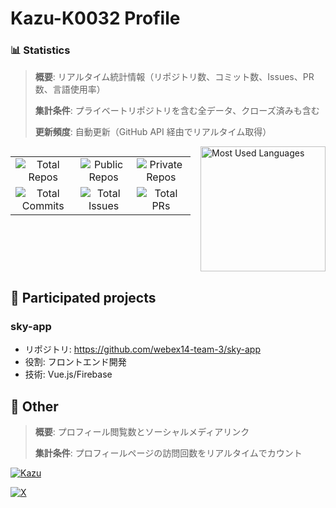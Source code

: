 # Kazu-K0032 Profile

### 📊 Statistics

> **概要**: リアルタイム統計情報（リポジトリ数、コミット数、Issues、PR 数、言語使用率）
>
> **集計条件**: プライベートリポジトリを含む全データ、クローズ済みも含む
>
> **更新頻度**: 自動更新（GitHub API 経由でリアルタイム取得）

<div style="display: flex; column-gap: 16px;">
  <table>
    <tr>
      <td align="center">
        <img src="https://img.shields.io/endpoint?url=https%3A%2F%2Fraw.githubusercontent.com%2FKazu-K0032%2FKazu-K0032%2Fmain%2Fbadge%2Ftotal-repos.json" alt="Total Repos" />
      </td>
      <td align="center">
        <img src="https://img.shields.io/endpoint?url=https%3A%2F%2Fraw.githubusercontent.com%2FKazu-K0032%2FKazu-K0032%2Fmain%2Fbadge%2Fpublic-repos.json" alt="Public Repos" />
      </td>
      <td align="center">
        <img src="https://img.shields.io/endpoint?url=https%3A%2F%2Fraw.githubusercontent.com%2FKazu-K0032%2FKazu-K0032%2Fmain%2Fbadge%2Fprivate-repos.json" alt="Private Repos" />
      </td>
    </tr>
    <tr>
      <td align="center">
        <img src="https://img.shields.io/endpoint?url=https%3A%2F%2Fraw.githubusercontent.com%2FKazu-K0032%2FKazu-K0032%2Fmain%2Fbadge%2Ftotal-commits.json" alt="Total Commits" />
      </td>
      <td align="center">
        <img src="https://img.shields.io/endpoint?url=https://raw.githubusercontent.com/Kazu-K0032/Kazu-K0032/main/badge/total-issues.json" alt="Total Issues" />
      </td>
      <td align="center">
        <img src="https://img.shields.io/endpoint?url=https://raw.githubusercontent.com/Kazu-K0032/Kazu-K0032/main/badge/total-prs.json" alt="Total PRs" />
      </td>
    </tr>
  </table>
  <img alt="Most Used Languages" height="200" src="https://github-readme-stats.vercel.app/api/top-langs/?username=Kazu-K0032&layout=compact&theme=tokyonight&hide_border=true&count_private=true" />
</div>

## 🚀 Participated projects

### sky-app

- リポジトリ: https://github.com/webex14-team-3/sky-app
- 役割: フロントエンド開発
- 技術: Vue.js/Firebase

## 🔗 Other

> **概要**: プロフィール閲覧数とソーシャルメディアリンク
>
> **集計条件**: プロフィールページの訪問回数をリアルタイムでカウント

<p align="left">
  <a href="https://github.com/Kazu-K0032/Kazu">
    <img src="https://komarev.com/ghpvc/?username=Kazu" alt="Kazu" />
  </a>
</p>

<p align="left">
  <a href="https://twitter.com/Cookie_Kazu24">
    <img src="https://img.shields.io/badge/X-000000?style=for-the-badge&logo=x&logoColor=white" alt="X" />
  </a>
</p>

